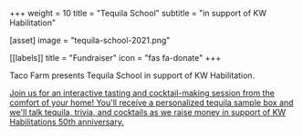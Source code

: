 +++
weight = 10
title = "Tequila School"
subtitle = "in support of KW Habilitation"

[asset]
  image = "tequila-school-2021.png"
  
[[labels]]
  title = "Fundraiser"
  icon = "fas fa-donate"
+++

Taco Farm presents Tequila School in support of KW Habilitation.  
  
[Join us for an interactive tasting and cocktail-making session from the comfort of your home!  You'll receive a personalized tequila sample box and we'll talk tequila, trivia, and cocktails as we raise money in support of KW Habilitations 50th anniversary.](https://www.kwhab.ca/join-us/events-and-fundraisers/tequila-school/)
